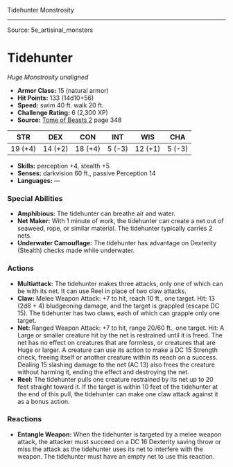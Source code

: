 <MonsterName/>Tidehunter</MonsterName>
<CreatureType/>Monstrosity</CreatureType>



---

Source: 5e_artisinal_monsters

# Tidehunter

*Huge* *Monstrosity* *unaligned*

- **Armor Class:** 15 (natural armor)
- **Hit Points:** 133 (14d10+56)
- **Speed:** swim 40 ft. walk 20 ft.
- **Challenge Rating:** 6 (2,300 XP)
- **Source:** [Tome of Beasts 2](https://koboldpress.com/kpstore/product/tome-of-beasts-2-for-5th-edition) page 348

| STR | DEX | CON | INT | WIS | CHA |
| --- | --- | --- | --- | --- | --- |
| 19 (+4) | 14 (+2) | 18 (+4) | 5 (-3) | 12 (+1) | 5 (-3) |

- **Skills:** perception +4, stealth +5
- **Senses:** darkvision 60 ft., passive Perception 14
- **Languages:** —

### Special Abilities

- **Amphibious:** The tidehunter can breathe air and water.
- **Net Maker:** With 1 minute of work, the tidehunter can create a net out of seaweed, rope, or similar material. The tidehunter typically carries 2 nets.
- **Underwater Camouflage:** The tidehunter has advantage on Dexterity (Stealth) checks made while underwater.

### Actions

- **Multiattack:** The tidehunter makes three attacks, only one of which can be with its net. It can use Reel in place of two claw attacks.
- **Claw:** Melee Weapon Attack: +7 to hit, reach 10 ft., one target. Hit: 13 (2d8 + 4) bludgeoning damage, and the target is grappled (escape DC 15). The tidehunter has two claws, each of which can grapple only one target.
- **Net:** Ranged Weapon Attack: +7 to hit, range 20/60 ft., one target. Hit: A Large or smaller creature hit by the net is restrained until it is freed. The net has no effect on creatures that are formless, or creatures that are Huge or larger. A creature can use its action to make a DC 15 Strength check, freeing itself or another creature within its reach on a success. Dealing 15 slashing damage to the net (AC 13) also frees the creature without harming it, ending the effect and destroying the net.
- **Reel:** The tidehunter pulls one creature restrained by its net up to 20 feet straight toward it. If the target is within 10 feet of the tidehunter at the end of this pull, the tidehunter can make one claw attack against it as a bonus action.

### Reactions

- **Entangle Weapon:** When the tidehunter is targeted by a melee weapon attack, the attacker must succeed on a DC 16 Dexterity saving throw or miss the attack as the tidehunter uses its net to interfere with the weapon. The tidehunter must have an empty net to use this reaction.




